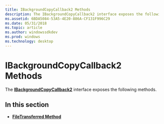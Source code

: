 ```yaml
---
title: IBackgroundCopyCallback2 Methods
description: The IBackgroundCopyCallback2 interface exposes the following methods.
ms.assetid: 6BDA5084-53A5-4E20-886A-CF131F996C29
ms.date: 05/31/2018
ms.topic: article
ms.author: windowssdkdev
ms.prod: windows
ms.technology: desktop
---
```


# IBackgroundCopyCallback2 Methods

The [**IBackgroundCopyCallback2**](/windows/win32/Bits3_0/nn-bits3_0-ibackgroundcopycallback2?branch=master) interface exposes the following methods.

## In this section

-   [**FileTransferred Method**](/windows/win32/Bits3_0/nf-bits3_0-ibackgroundcopycallback2-filetransferred?branch=master)

 

 




